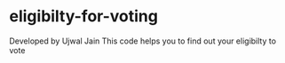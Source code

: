 # eligibilty-for-voting
Developed by Ujwal Jain
This code helps you to find out your eligibilty to vote
